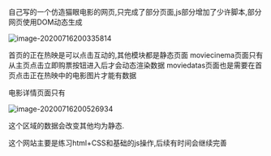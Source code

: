 自己写的一个仿造猫眼电影的网页,只完成了部分页面,js部分增加了少许脚本,部分网页使用DOM动态生成

![image-20200716200335814](C:\Users\admin\AppData\Roaming\Typora\typora-user-images\image-20200716200335814.png)

首页的正在热映是可以点击互动的,其他模块都是静态页面
moviecinema页面只有从主页点击立即购票按钮进入后才会动态渲染数据
moviedatas页面也是需要在首页点击正在热映中的电影图片才能有数据

电影详情页面只有

![image-20200716200526934](C:\Users\admin\AppData\Roaming\Typora\typora-user-images\image-20200716200526934.png)

这个区域的数据会改变其他均为静态.

这个网站主要是练习html+CSS和基础的js操作,后续有时间会继续完善